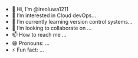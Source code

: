 - 👋 Hi, I’m @ireoluwa1211
- 👀 I’m interested in Cloud devOps...
- 🌱 I’m currently learning version control systems...
- 💞️ I’m looking to collaborate on ...
- 📫 How to reach me ...
- 😄 Pronouns: ...
- ⚡ Fun fact: ...

<!---
ireoluwa1211/ireoluwa1211 is a ✨ special ✨ repository because its `README.md` (this file) appears on your GitHub profile.
You can click the Preview link to take a look at your changes.
--->
